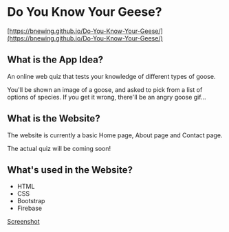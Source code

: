 # Do You Know Your Geese?

[https://bnewing.github.io/Do-You-Know-Your-Geese/](https://bnewing.github.io/Do-You-Know-Your-Geese/)

## What is the App Idea?

An online web quiz that tests your knowledge of different types of goose.

You'll be shown an image of a goose, and asked to pick from a list of options of species. If you get it wrong, there'll be an angry goose gif...

## What is the Website?
The website is currently a basic Home page, About page and Contact page.

The actual quiz will be coming soon!

## What's used in the Website?
+ HTML
+ CSS
+ Bootstrap
+ Firebase

[Screenshot](Images/screenshot.png)
